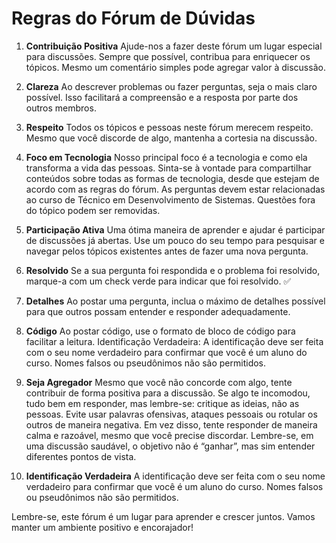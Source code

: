 # Regras do Fórum de Dúvidas

1. **Contribuição Positiva**
 Ajude-nos a fazer deste fórum um lugar especial para discussões. Sempre que possível, contribua para enriquecer os tópicos. Mesmo um comentário simples pode agregar valor à 
discussão.

2. **Clareza**
 Ao descrever problemas ou fazer perguntas, seja o mais claro possível. Isso facilitará a compreensão e a resposta por parte dos outros membros.

3. **Respeito** 
Todos os tópicos e pessoas neste fórum merecem respeito. Mesmo que você discorde de algo, mantenha a cortesia na discussão.

4. **Foco em Tecnologia**
 Nosso principal foco é a tecnologia e como ela transforma a vida das pessoas. Sinta-se à vontade para compartilhar conteúdos sobre todas as formas de tecnologia, desde que estejam de acordo com as regras do fórum. As perguntas devem estar relacionadas ao curso de Técnico em Desenvolvimento de Sistemas. Questões fora do tópico podem ser removidas.

5. **Participação Ativa**
 Uma ótima maneira de aprender e ajudar é participar de discussões já abertas. Use um pouco do seu tempo para pesquisar e navegar pelos tópicos existentes antes de fazer uma nova pergunta.

6. **Resolvido**
 Se a sua pergunta foi respondida e o problema foi resolvido, marque-a com um check verde para indicar que foi resolvido. ✅

7. **Detalhes**
 Ao postar uma pergunta, inclua o máximo de detalhes possível para que outros possam entender e responder adequadamente.

8. **Código**
 Ao postar código, use o formato de bloco de código para facilitar a leitura.
Identificação Verdadeira: A identificação deve ser feita com o seu nome verdadeiro para confirmar que você é um aluno do curso. Nomes falsos ou pseudônimos não são permitidos.

9. **Seja Agregador**
Mesmo que você não concorde com algo, tente contribuir de forma positiva para a discussão. Se algo te incomodou, tudo bem em responder, mas lembre-se: critique as ideias, não as pessoas. Evite usar palavras ofensivas, ataques pessoais ou rotular os outros de maneira negativa. Em vez disso, tente responder de maneira calma e razoável, mesmo que você precise discordar. Lembre-se, em uma discussão saudável, o objetivo não é “ganhar”, mas sim entender diferentes pontos de vista.

10. **Identificação Verdadeira**
A identificação deve ser feita com o seu nome verdadeiro para confirmar que você é um aluno do curso. Nomes falsos ou pseudônimos não são permitidos.

Lembre-se, este fórum é um lugar para aprender e crescer juntos. Vamos manter um ambiente positivo e encorajador!
